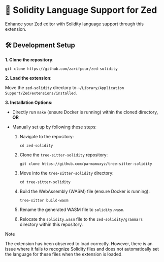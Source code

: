 # 💠 Solidity Language Support for Zed

Enhance your Zed editor with Solidity language support through this extension.

## 🛠️ Development Setup

**1. Clone the repository**:

```shell
git clone https://github.com/zarifpour/zed-solidity
```

**2. Load the extension**:

Move the `zed-solidity` directory to `~/Library/Application Support/Zed/extensions/installed`.

**3. Installation Options:**

- Directly run `make` (ensure Docker is running) within the cloned directory, **OR**
- Manually set up by following these steps:

  1. Navigate to the repository:

     ```shell
     cd zed-solidity
     ```

  2. Clone the `tree-sitter-solidity` repository:

     ```shell
     git clone https://github.com/parmanuxyz/tree-sitter-solidity
     ```

  3. Move into the `tree-sitter-solidity` directory:

     ```shell
     cd tree-sitter-solidity
     ```

  4. Build the WebAssembly (WASM) file (ensure Docker is running):

     ```shell
     tree-sitter build-wasm
     ```

  5. Rename the generated WASM file to `solidity.wasm`.

  6. Relocate the `solidity.wasm` file to the `zed-solidity/grammars` directory within this repository.

> [!Note]
> The extension has been observed to load correctly. However, there is an issue where it fails to recognize Solidity files and does not automatically set the language for these files when the extension is loaded.
